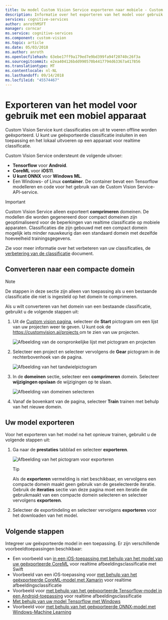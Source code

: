 ```yaml
---
title: Uw model Custom Vision Service exporteren naar mobiele - Custom Vision Service - Azure Cognitive Services | Microsoft Docs
description: Informatie over het exporteren van het model voor gebruik bij het maken van mobiele toepassingen.
services: cognitive-services
author: anrothMSFT
manager: corncar
ms.service: cognitive-services
ms.component: custom-vision
ms.topic: article
ms.date: 05/03/2018
ms.author: anroth
ms.openlocfilehash: 63ebe17ff9a179ed7e9bd399fa94f20740c26f3a
ms.sourcegitcommit: e2ea404126bdd990570b4417794d63367a417856
ms.translationtype: MT
ms.contentlocale: nl-NL
ms.lasthandoff: 09/14/2018
ms.locfileid: "45574467"
---
```

# <a name="export-your-model-for-use-with-mobile-devices"></a>Exporteren van het model voor gebruik met een mobiel apparaat

Custom Vision Service kunt classificaties om uit te voeren offline worden geëxporteerd. U kunt uw geëxporteerde classificatie insluiten in een toepassing en het lokaal uitvoeren op een apparaat voor realtime classificatie. 

Custom Vision Service ondersteunt de volgende uitvoer:

* __Tensorflow__ voor __Android__.
* __CoreML__ voor __iOS11__.
* __U kunt ONNX__ voor __Windows ML__.
* Een Windows- of Linux __container__. De container bevat een Tensorflow modelleren en code voor het gebruik van de Custom Vision Service-API-service. 

> [!IMPORTANT]
> Custom Vision Service alleen exporteert __comprimeren__ domeinen. De modellen die worden gegenereerd door compact domeinen zijn geoptimaliseerd voor de beperkingen van realtime classificatie op mobiele apparaten. Classificaties die zijn gebouwd met een compact domein mogelijk iets minder nauwkeurig dan een standaard domein met dezelfde hoeveelheid trainingsgegevens.
>
> Zie voor meer informatie over het verbeteren van uw classificaties, de [verbetering van de classificatie](getting-started-improving-your-classifier.md) document.

## <a name="convert-to-a-compact-domain"></a>Converteren naar een compacte domein

> [!NOTE]
> De stappen in deze sectie zijn alleen van toepassing als u een bestaande classificatie die niet is ingesteld op het domein te comprimeren.
 
Als u wilt converteren van het domein van een bestaande classificatie, gebruikt u de volgende stappen uit:

1. Uit de [Custom vision pagina](https://customvision.ai), selecteer de __Start__ pictogram om een lijst van uw projecten weer te geven. U kunt ook de [ https://customvision.ai/projects ](https://customvision.ai/projects) om te zien van uw projecten.

    ![Afbeelding van de oorspronkelijke lijst met pictogram en projecten](./media/export-your-model/projects-list.png)

2. Selecteer een project en selecteer vervolgens de __Gear__ pictogram in de rechterbovenhoek van de pagina.

    ![Afbeelding van het tandwielpictogram](./media/export-your-model/gear-icon.png)

3. In de __domeinen__ sectie, selecteer een __comprimeren__ domein. Selecteer __wijzigingen opslaan__ de wijzigingen op te slaan.

    ![Afbeelding van domeinen selecteren](./media/export-your-model/domains.png)

4. Vanaf de bovenkant van de pagina, selecteer __Train__ trainen met behulp van het nieuwe domein.

## <a name="export-your-model"></a>Uw model exporteren

Voor het exporteren van het model na het opnieuw trainen, gebruikt u de volgende stappen uit:

1. Ga naar de **prestaties** tabblad en selecteer __exporteren__. 

    ![Afbeelding van het pictogram voor exporteren](./media/export-your-model/export.png)

    > [!TIP]
    > Als de __exporteren__ vermelding is niet beschikbaar, en vervolgens een compacte domein maakt geen gebruik van de geselecteerde iteratie. Gebruik de __iteraties__ sectie van deze pagina moet een iteratie die gebruikmaakt van een compacte domein selecteren en selecteer vervolgens __exporteren__.

2. Selecteer de exportindeling en selecteer vervolgens __exporteren__ voor het downloaden van het model.

## <a name="next-steps"></a>Volgende stappen

Integreer uw geëxporteerde model in een toepassing. Er zijn verschillende voorbeeldtoepassingen beschikbaar:

* Een voorbeeld van [in een iOS-toepassing met behulp van het model van uw geëxporteerde CoreML](https://go.microsoft.com/fwlink/?linkid=857726) voor realtime afbeeldingsclassificatie met Swift
* Voorbeeld van een iOS-toepassing voor [met behulp van het geëxporteerde CoreML-model met Xamarin](https://github.com/xamarin/ios-samples/tree/master/ios11/CoreMLAzureModel) voor realtime afbeeldingsclassificatie 
* Voorbeeld voor [met behulp van het geëxporteerde Tensorflow-model in een Android-toepassing](https://github.com/Azure-Samples/cognitive-services-android-customvision-sample) voor realtime afbeeldingsclassificatie 
* [Met behulp van uw model Tensorflow met Windows](https://docs.microsoft.com/azure/cognitive-services/custom-vision-service/export-model-python)
* Voorbeeld voor [met behulp van het geëxporteerde ONNX-model met Windows-Machine Learning](https://azure.microsoft.com/resources/samples/cognitive-services-onnx-customvision-sample/)
